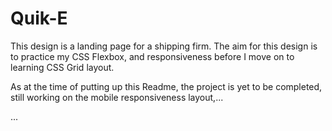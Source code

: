 # Quik-E
This design is a landing page for a shipping firm.  The aim for this design is to practice my CSS Flexbox, and responsiveness before I move on to learning CSS Grid layout.  

As at the time of putting up this Readme, the project is yet to be completed, still working on the mobile responsiveness layout,...  



...
